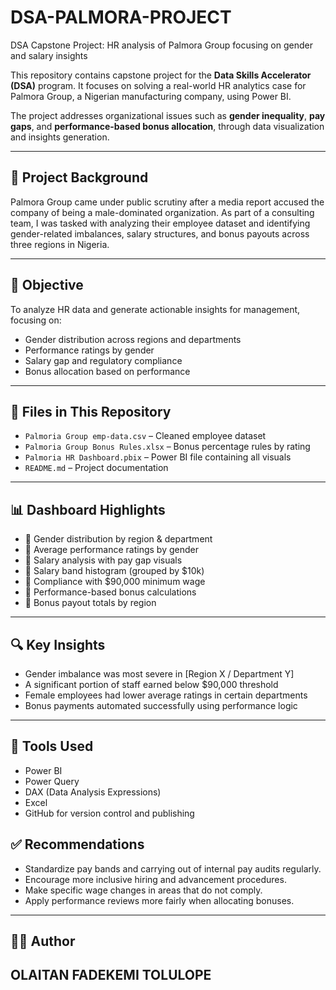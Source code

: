 # DSA-PALMORA-PROJECT
DSA Capstone Project: HR analysis of Palmora Group focusing on gender and salary insights

This repository contains capstone project for the **Data Skills Accelerator (DSA)** program. It focuses on solving a real-world HR analytics case for Palmora Group, a Nigerian manufacturing company, using Power BI.

The project addresses organizational issues such as **gender inequality**, **pay gaps**, and **performance-based bonus allocation**, through data visualization and insights generation.

---

## 🏢 Project Background

Palmora Group came under public scrutiny after a media report accused the company of being a male-dominated organization. As part of a consulting team, I was tasked with analyzing their employee dataset and identifying gender-related imbalances, salary structures, and bonus payouts across three regions in Nigeria.

---

## 🎯 Objective

To analyze HR data and generate actionable insights for management, focusing on:
- Gender distribution across regions and departments
- Performance ratings by gender
- Salary gap and regulatory compliance
- Bonus allocation based on performance

---

## 📁 Files in This Repository

- `Palmoria Group emp-data.csv` – Cleaned employee dataset  
- `Palmoria Group Bonus Rules.xlsx` – Bonus percentage rules by rating  
- `Palmoria HR Dashboard.pbix` – Power BI file containing all visuals  
- `README.md` – Project documentation

---

## 📊 Dashboard Highlights

- 📌 Gender distribution by region & department  
- 📌 Average performance ratings by gender  
- 📌 Salary analysis with pay gap visuals  
- 📌 Salary band histogram (grouped by $10k)  
- 📌 Compliance with $90,000 minimum wage  
- 📌 Performance-based bonus calculations  
- 📌 Bonus payout totals by region  

---

## 🔍 Key Insights

- Gender imbalance was most severe in [Region X / Department Y]  
- A significant portion of staff earned below $90,000 threshold  
- Female employees had lower average ratings in certain departments  
- Bonus payments automated successfully using performance logic

---

## 🧰 Tools Used

- Power BI  
- Power Query  
- DAX (Data Analysis Expressions)  
- Excel  
- GitHub for version control and publishing


## ✅ Recommendations
- Standardize pay bands and carrying out of internal pay audits regularly.
- Encourage more inclusive hiring and advancement procedures.
- Make specific wage changes in areas that do not comply.
- Apply performance reviews more fairly when allocating bonuses.
---

## ✍🏽 Author

## OLAITAN FADEKEMI TOLULOPE
